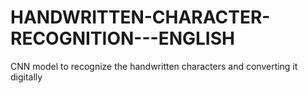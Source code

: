 # HANDWRITTEN-CHARACTER-RECOGNITION---ENGLISH
CNN model to recognize the handwritten characters and converting it digitally

